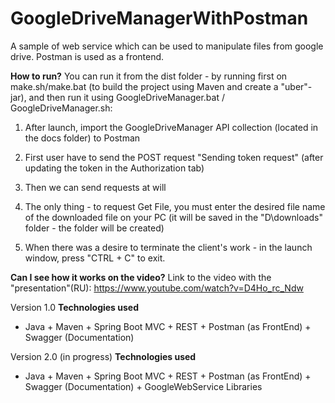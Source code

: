 # GoogleDriveManagerWithPostman
A sample of web service which can be used to manipulate files from google drive. Postman is used as a frontend.

**How to run?**
You can run it from the dist folder - by running first on make.sh/make.bat (to build the project using Maven and create a "uber"-jar), and then run it using GoogleDriveManager.bat / GoogleDriveManager.sh:

1. After launch, import the GoogleDriveManager API collection (located in the docs folder) to Postman

2. First user have to send the POST request "Sending token request" (after updating the token in the Authorization tab)

3. Then we can send requests at will

4. The only thing - to request Get File, you must enter the desired file name of the downloaded file on your PC (it will be saved in the "D\downloads\" folder - the folder will be created)

5. When there was a desire to terminate the client's work - in the launch window, press "CTRL + C" to exit. 

**Can I see how it works on the video?**
Link to the video with the "presentation"(RU): 
https://www.youtube.com/watch?v=D4Ho_rc_Ndw

Version 1.0
**Technologies used**
* Java + Maven + Spring Boot MVC + REST + Postman (as FrontEnd) + Swagger (Documentation)

Version 2.0 (in progress)
**Technologies used**
* Java + Maven + Spring Boot MVC + REST + Postman (as FrontEnd) + Swagger (Documentation) + GoogleWebService Libraries
